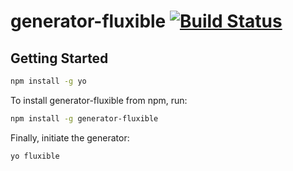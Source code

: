 # generator-fluxible [![Build Status](https://secure.travis-ci.org/yahoo/generator-fluxible.png?branch=master)](https://travis-ci.org/yahoo/generator-fluxible)

## Getting Started

```bash
npm install -g yo
```

To install generator-fluxible from npm, run:

```bash
npm install -g generator-fluxible
```

Finally, initiate the generator:

```bash
yo fluxible
```
